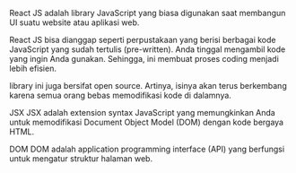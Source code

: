 React JS adalah library JavaScript yang biasa digunakan saat membangun UI suatu website atau aplikasi web. 

React JS bisa dianggap seperti perpustakaan yang berisi berbagai kode JavaScript yang sudah tertulis (pre-written). 
Anda tinggal mengambil kode yang ingin Anda gunakan. Sehingga, ini membuat proses coding menjadi lebih efisien.

library ini juga bersifat open source. Artinya, isinya akan terus berkembang karena semua orang bebas memodifikasi kode di dalamnya.

JSX 
JSX adalah extension syntax JavaScript yang memungkinkan Anda untuk memodifikasi Document Object Model (DOM) dengan kode bergaya HTML. 

DOM
DOM adalah application programming interface (API) yang berfungsi untuk mengatur struktur halaman web. 

